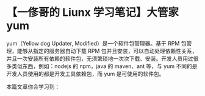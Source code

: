 # 【一俢哥的 Liunx 学习笔记】大管家 yum
yum（Yellow dog Updater, Modified）是一个软件包管理器。基于 RPM 包管理，能够从指定的服务器自动下载 RPM 包并且安装，可以自动处理依赖性关系，并且一次安装所有依赖的软件包，无须繁琐地一次次下载、安装。开发人员用过很多类似东西，例如：nodejs 的 npm，java 的 maven、ant 等，与 yum 不同的是开发人员使用的都是开发工具依赖包，而 yum 是可使用的软件包。

本篇文章你会学习到：

